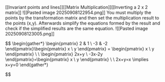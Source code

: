 [[Invariant points and lines]][[Matrix Multiplication]][[Inverting a 2 x 2 matrix]]
![[Pasted image 20250908122954.png]]
You must multiply the points by the transformation matrix and then set the multiplication result to the points (x,y). Afterwards simplify the equations formed by the result and check if the simplified results are the same equation. ![[Pasted image 20250908123005.png]]

$$
\begin{gather*}
\begin{pmatrix}
2 & 1 \\
-3 & -2
\end{pmatrix}\begin{pmatrix}
x \\
y
\end{pmatrix} = \begin{pmatrix}
x \\
y
\end{pmatrix} \\ \\
\begin{pmatrix}
2x+y \\
-3x-2y
\end{pmatrix}=\begin{pmatrix}
x \\
y
\end{pmatrix} \\ \\
2x+y=x \implies x+y=0
\end{gather*}

$$
